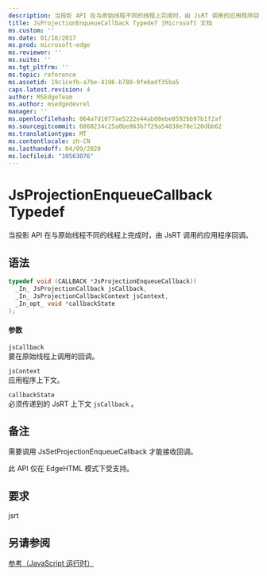 ```yaml
---
description: 当投影 API 在与原始线程不同的线程上完成时，由 JsRT 调用的应用程序回调。
title: JsProjectionEnqueueCallback Typedef |Microsoft 文档
ms.custom: ''
ms.date: 01/18/2017
ms.prod: microsoft-edge
ms.reviewer: ''
ms.suite: ''
ms.tgt_pltfrm: ''
ms.topic: reference
ms.assetid: 19c1cefb-a7be-4196-b780-9fe6adf35ba5
caps.latest.revision: 4
author: MSEdgeTeam
ms.author: msedgedevrel
manager: ''
ms.openlocfilehash: 064a7d1077ae5222e44ab08ebe0592bb97b1f2af
ms.sourcegitcommit: 6860234c25a8be863b7f29a54838e78e120dbb62
ms.translationtype: MT
ms.contentlocale: zh-CN
ms.lasthandoff: 04/09/2020
ms.locfileid: "10563076"
---
```

# JsProjectionEnqueueCallback Typedef
当投影 API 在与原始线程不同的线程上完成时，由 JsRT 调用的应用程序回调。  
  
## 语法  
  
```cpp  
typedef void (CALLBACK *JsProjectionEnqueueCallback)(  
  _In_ JsProjectionCallback jsCallback,  
  _In_ JsProjectionCallbackContext jsContext,  
  _In_opt_ void *callbackState  
);  
```  
  
#### 参数  
 `jsCallback`  
 要在原始线程上调用的回调。  
  
 `jsContext`  
 应用程序上下文。  
  
 `callbackState`  
 必须传递到的 JsRT 上下文 `jsCallback` 。  
  
## 备注  
 需要调用 JsSetProjectionEnqueueCallback 才能接收回调。  
  
 此 API 仅在 EdgeHTML 模式下受支持。  
  
## 要求  
 jsrt  
  
## 另请参阅  
 [参考（JavaScript 运行时）](../chakra-hosting/reference-javascript-runtime.md)